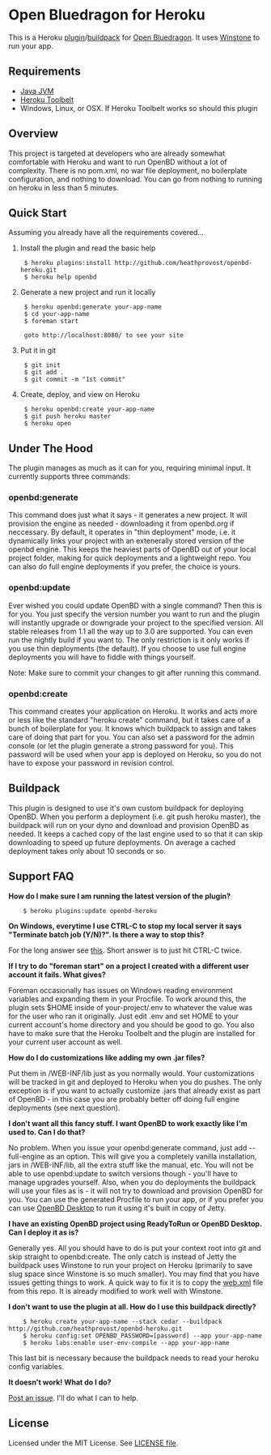 Open Bluedragon for Heroku
==========================

This is a Heroku [plugin](https://devcenter.heroku.com/articles/using-cli-plugins)/[buildpack](http://devcenter.heroku.com/articles/buildpack) for [Open Bluedragon](http://openbd.org/). It uses [Winstone](http://winstone.sourceforge.net/) to run your app.

Requirements
-----

* [Java JVM](http://www.java.com/en/download/index.jsp)
* [Heroku Toolbelt](https://toolbelt.heroku.com/)
* Windows, Linux, or OSX. If Heroku Toolbelt works so should this plugin

Overview
-----

This project is targeted at developers who are already somewhat comfortable with Heroku and want to run OpenBD without a lot of complexity. There is no pom.xml, no war file deployment, no boilerplate configuration, and nothing to download. You can go from nothing to running on heroku in less than 5 minutes.

Quick Start
-----

Assuming you already have all the requirements covered...

1. Install the plugin and read the basic help
		
		$ heroku plugins:install http://github.com/heathprovost/openbd-heroku.git
		$ heroku help openbd

2. Generate a new project and run it locally
		
		$ heroku openbd:generate your-app-name
		$ cd your-app-name
		$ foreman start

		goto http://localhost:8080/ to see your site

3. Put it in git

		$ git init
		$ git add .
		$ git commit -m "1st commit"

4. Create, deploy, and view on Heroku

		$ heroku openbd:create your-app-name
		$ git push heroku master
		$ heroku open		 

Under The Hood
-----

The plugin manages as much as it can for you, requiring minimal input. It currently supports three commands:

### openbd:generate

This command does just what it says - it generates a new project. It will provision the engine as needed - downloading it from openbd.org if neccessary. By default, it operates in "thin deployment" mode, i.e. it dynamically links your project with an extenerally stored version of the openbd engine. This keeps the heaviest parts of OpenBD out of your local project folder, making for quick deployments and a lightweight repo. You can also do full engine deployments if you prefer, the choice is yours.

### openbd:update

Ever wished you could update OpenBD with a single command? Then this is for you. You just specify the version number you want to run and the plugin will instantly upgrade or downgrade your project to the specified version. All stable releases from 1.1 all the way up to 3.0 are supported. You can even run the nightly build if you want to. The only restriction is it only works if you use thin deployments (the default). If you choose to use full engine deployments you will have to fiddle with things yourself.

Note: Make sure to commit your changes to git after running this command.

### openbd:create

This command creates your application on Heroku. It works and acts more or less like the standard "heroku create" command, but it takes care of a bunch of boilerplate for you. It knows which buildpack to assign and takes care of doing that part for you. You can also set a password for the admin console (or let the plugin generate a strong password for you). This password will be used when your app is deployed on Heroku, so you do not have to expose your password in revision control.

Buildpack
-----

This plugin is designed to use it's own custom buildpack for deploying OpenBD. When you perform a deployment
(i.e. git push heroku master), the buildpack will run on your dyno and download and provision OpenBD as needed. It keeps a cached copy of the last engine used to so that it can skip downloading to speed up future deployments. On average a cached deployment takes only about 10 seconds or so.

Support FAQ
-------

**How do I make sure I am running the latest version of the plugin?**

		$ heroku plugins:update openbd-heroku

**On Windows, everytime I use CTRL-C to stop my local server it says "Terminate batch job (Y/N)?". Is there a way to stop this?**

For the long answer see [this](http://stackoverflow.com/questions/1234571/how-can-i-suppress-the-terminate-batch-job-in-cmd-exe). Short answer is to just hit CTRL-C twice.

**If I try to do "foreman start" on a project I created with a different user account it fails. What gives?**

Foreman occasionally has issues on Windows reading environment variables and expanding them in your Procfile. To work around this, the plugin sets $HOME inside of your-project/.env to whatever the value was for the user who ran it originally. Just edit .env and set HOME to your current account's home directory and you should be good to go. You also have to make sure that the Heroku Toolbelt and the plugin are installed for your current user account as well.

**How do I do customizations like adding my own .jar files?**

Put them in /WEB-INF/lib just as you normally would. Your customizations will be tracked in git and deployed to Heroku when you do pushes. The only exception is if you want to actually customize .jars that already exist as part of OpenBD - in this case you are probably better off doing full engine deployments (see next question).

**I don't want all this fancy stuff. I want OpenBD to work exactly like I'm used to. Can I do that?**

No problem. When you issue your openbd:generate command, just add --full-engine as an option. This will give you a completely vanilla installation, jars in /WEB-INF/lib, all the extra stuff like the manual, etc. You will not be able to use openbd:update to switch versions though - you'll have to manage upgrades yourself. Also, when you do deployments the buildpack will use your files as is - it will not try to download and provision OpenBD for you. You can use the generated Procfile to run your app, or if you prefer you can use [OpenBD Desktop](http://openbd.org/downloads/) to run it using it's built in copy of Jetty.

**I have an existing OpenBD project using ReadyToRun or OpenBD Desktop. Can I deploy it as is?**

Generally yes. All you should have to do is put your context root into git and skip straight to openbd:create. The only catch is instead of Jetty the buildpack uses Winstone to run your project on Heroku (primarily to save slug space since Winstone is so much smaller). You may find that you have issues getting things to work. A quick way to fix it is to copy the [web.xml](https://github.com/heathprovost/openbd-heroku/blob/master/opt/patches/WEB-INF/web.xml) file from this repo. It is already modified to work well with Winstone.

**I don't want to use the plugin at all. How do I use this buildpack directly?**

		$ heroku create your-app-name --stack cedar --buildpack http://github.com/heathprovost/openbd-heroku.git
		$ heroku config:set OPENBD_PASSWORD=[password] --app your-app-name
		$ heroku labs:enable user-env-compile --app your-app-name

This last bit is necessary because the buildpack needs to read your heroku config variables.

**It doesn't work! What do I do?**

[Post an issue](https://github.com/heathprovost/openbd-heroku/issues). I'll do what I can to help.


License
-------

Licensed under the MIT License. See [LICENSE file](https://github.com/heathprovost/openbd-heroku/blob/master/LICENSE.txt).
